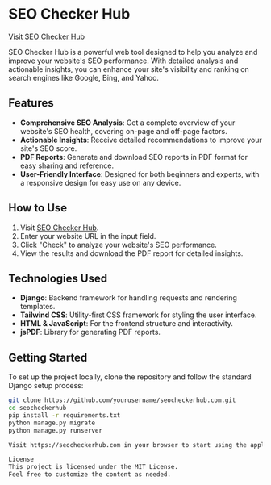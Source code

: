 # SEO Checker Hub

[Visit SEO Checker Hub](https://seocheckerhub.com)

SEO Checker Hub is a powerful web tool designed to help you analyze and improve your website's SEO performance. With detailed analysis and actionable insights, you can enhance your site's visibility and ranking on search engines like Google, Bing, and Yahoo.

## Features

- **Comprehensive SEO Analysis**: Get a complete overview of your website's SEO health, covering on-page and off-page factors.
- **Actionable Insights**: Receive detailed recommendations to improve your site's SEO score.
- **PDF Reports**: Generate and download SEO reports in PDF format for easy sharing and reference.
- **User-Friendly Interface**: Designed for both beginners and experts, with a responsive design for easy use on any device.

## How to Use

1. Visit [SEO Checker Hub](https://seocheckerhub.com).
2. Enter your website URL in the input field.
3. Click "Check" to analyze your website's SEO performance.
4. View the results and download the PDF report for detailed insights.

## Technologies Used

- **Django**: Backend framework for handling requests and rendering templates.
- **Tailwind CSS**: Utility-first CSS framework for styling the user interface.
- **HTML & JavaScript**: For the frontend structure and interactivity.
- **jsPDF**: Library for generating PDF reports.

## Getting Started

To set up the project locally, clone the repository and follow the standard Django setup process:

```bash
git clone https://github.com/yourusername/seocheckerhub.com.git
cd seocheckerhub
pip install -r requirements.txt
python manage.py migrate
python manage.py runserver

Visit https://seocheckerhub.com in your browser to start using the application.

License
This project is licensed under the MIT License.
Feel free to customize the content as needed.